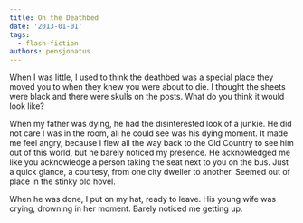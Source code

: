 ```yaml
---
title: On the Deathbed
date: '2013-01-01'
tags:
  - flash-fiction
authors: pensjonatus
---
```


When I was little, I used to think the deathbed was a special place they moved
you to when they knew you were about to die. I thought the sheets were black and
there were skulls on the posts. What do you think it would look like?

<!-- truncate -->

When my father was dying, he had the disinterested look of a junkie. He did not
care I was in the room, all he could see was his dying moment. It made me feel
angry, because I flew all the way back to the Old Country to see him out of this
world, but he barely noticed my presence. He acknowledged me like you
acknowledge a person taking the seat next to you on the bus. Just a quick
glance, a courtesy, from one city dweller to another. Seemed out of place in the
stinky old hovel.

When he was done, I put on my hat, ready to leave. His young wife was crying,
drowning in her moment. Barely noticed me getting up.
